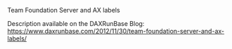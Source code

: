 Team Foundation Server and AX labels

Description available on the DAXRunBase Blog:
https://www.daxrunbase.com/2012/11/30/team-foundation-server-and-ax-labels/
